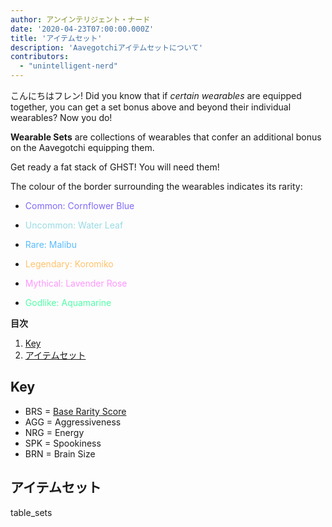 ```yaml
---
author: アンインテリジェント・ナード
date: '2020-04-23T07:00:00.000Z'
title: 'アイテムセット'
description: 'Aavegotchiアイテムセットについて'
contributors:
  - "unintelligent-nerd"
---
```


こんにちはフレン! Did you know that if *certain wearables* are equipped together, you can get a set bonus above and beyond their individual wearables? Now you do!

**Wearable Sets** are collections of wearables that confer an additional bonus on the Aavegotchi equipping them.

Get ready a fat stack of GHST! You will need them!

The colour of the border surrounding the wearables indicates its rarity:
* <p style="color:#806AFB">Common: Cornflower Blue</p>
* <p style="color:#98DBE5">Uncommon: Water Leaf</p>
* <p style="color:#59BCFF">Rare: Malibu</p>
* <p style="color:#FFC36B">Legendary: Koromiko</p>
* <p style="color:#FF96FF">Mythical: Lavender Rose</p>
* <p style="color:#51FFA8">Godlike: Aquamarine</p>

<div class="contentsBox">

**目次**

<ol>
<li><a href=#key>Key</a></li>
<li><a href=#wearable-sets>アイテムセット</a></li>
</ol>

</div>

## Key

* BRS = [Base Rarity Score](/rarity-farming#base-rarity-score)
* AGG = Aggressiveness
* NRG = Energy
* SPK = Spookiness
* BRN = Brain Size

## アイテムセット

table_sets

